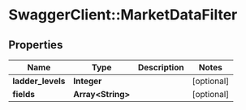 # SwaggerClient::MarketDataFilter

## Properties
Name | Type | Description | Notes
------------ | ------------- | ------------- | -------------
**ladder_levels** | **Integer** |  | [optional] 
**fields** | **Array&lt;String&gt;** |  | [optional] 


